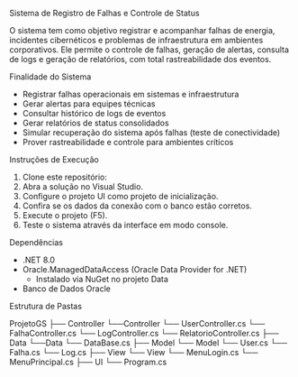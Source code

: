 Sistema de Registro de Falhas e Controle de Status

O sistema tem como objetivo registrar e acompanhar falhas de energia, incidentes cibernéticos e problemas de infraestrutura em ambientes corporativos. Ele permite o controle de falhas, geração de alertas, consulta de logs e geração de relatórios, com total rastreabilidade dos eventos.

Finalidade do Sistema

- Registrar falhas operacionais em sistemas e infraestrutura
- Gerar alertas para equipes técnicas
- Consultar histórico de logs de eventos
- Gerar relatórios de status consolidados
- Simular recuperação do sistema após falhas (teste de conectividade)
- Prover rastreabilidade e controle para ambientes críticos

Instruções de Execução

1. Clone este repositório:
2. Abra a solução no Visual Studio.
3. Configure o projeto UI como projeto de inicialização.
4. Confira se os dados da conexão com o banco estão corretos.
5. Execute o projeto (F5).
6. Teste o sistema através da interface em modo console.

Dependências
- .NET 8.0
- Oracle.ManagedDataAccess (Oracle Data Provider for .NET)
  - Instalado via NuGet no projeto Data
- Banco de Dados Oracle

Estrutura de Pastas

ProjetoGS
├── Controller
    └──Controller
       └── UserController.cs
       └── FalhaController.cs
       └── LogController.cs
       └── RelatorioController.cs
├── Data
    └──Data
       └── DataBase.cs
├── Model
    └── Model
        └── User.cs
        └── Falha.cs
        └── Log.cs
├── View
    └── View
        └── MenuLogin.cs
        └── MenuPrincipal.cs
├── UI
   └── Program.cs

